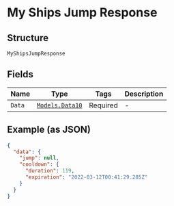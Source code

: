 
# My Ships Jump Response

## Structure

`MyShipsJumpResponse`

## Fields

| Name | Type | Tags | Description |
|  --- | --- | --- | --- |
| `Data` | [`Models.Data10`](../../doc/models/data-10.md) | Required | - |

## Example (as JSON)

```json
{
  "data": {
    "jump": null,
    "cooldown": {
      "duration": 119,
      "expiration": "2022-03-12T00:41:29.285Z"
    }
  }
}
```

